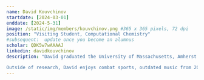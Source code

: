 ```yaml
---
name: David Kouvchinov
startdate: [2024-03-01]
enddate: [2024-5-31]
image: /static/img/members/kouvchinov.png #365 x 365 pixels, 72 dpi
position: "Visiting Student, Computational Chemistry"
#subsequent:  update once you become an alumnus
scholar: QDK5w7wAAAAJ
linkedin: davidkouvchinov
description: "David graduated the University of Massachusetts, Amherst with a BSc in Chemistry in 2017. During his undergraduate studies, he completed a year long co-op placement at Yumanity Therapeutics as a medicinal chemist. David continued to work in process chemistry, before beginning a rotational program at AstraZeneca, working in their Chemical Biology, Medicinal Computational Chemistry, and Safety Data Science departments. In 2020, he began his PhD studies at the University of Copenhagen with Professor [Frimurer](https://research.ku.dk/search/result/?pure=en%2Fpersons%2Fthomas-michael-frimurer(4592246e-6be7-4da6-bbc4-fa9f5061d96b).html), focusing on computational aspects of drug discovery.

Outside of research, David enjoys combat sports, outdated music from 2008, weightlifting, and adventure."
---
```


